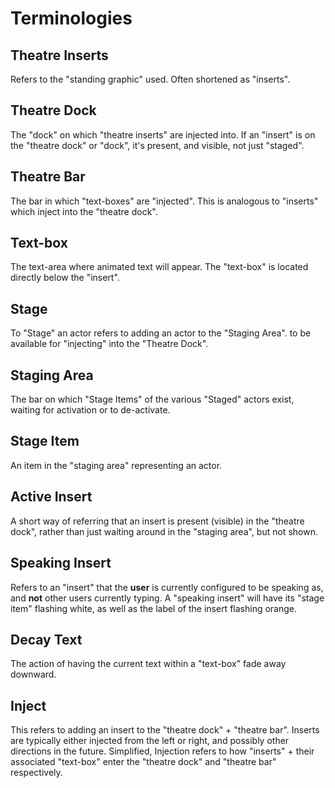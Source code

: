 
# Terminologies

## Theatre Inserts

Refers to the "standing graphic" used. Often shortened as "inserts".

## Theatre Dock

The "dock" on which "theatre inserts" are injected into. If an "insert" is on the "theatre dock" or "dock", it's present, and visible, not just "staged".

## Theatre Bar

The bar in which "text-boxes" are "injected". This is analogous to "inserts" which inject into the "theatre dock".

## Text-box

The text-area where animated text will appear. The "text-box" is located directly below the "insert".

## Stage

To "Stage" an actor refers to adding an actor to the "Staging Area". to be available for "injecting" into the "Theatre Dock".

## Staging Area

The bar on which "Stage Items" of the various "Staged" actors exist, waiting for activation or to de-activate.

## Stage Item

An item in the "staging area" representing an actor.

## Active Insert

A short way of referring that an insert is present (visible) in the "theatre dock", rather than just waiting around in the "staging area", but not shown.

## Speaking Insert

Refers to an "insert" that the **user** is currently configured to be speaking as, and **not** other users currently typing. A "speaking insert" will have its "stage item" flashing white, as well as the label of the insert flashing orange.

## Decay Text

The action of having the current text within a "text-box" fade away downward.

## Inject

This refers to adding an insert to the "theatre dock" + "theatre bar". Inserts are typically either injected from the left or right, and possibly other directions in the future. Simplified, Injection refers to how "inserts" + their associated "text-box" enter the "theatre dock" and "theatre bar" respectively.
